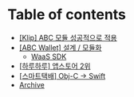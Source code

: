 # Table of contents

* [\[Klip\] ABC 모듈 성공적으로 적용](README.md)
* [\[ABC Wallet\] 설계 / 모듈화](abc-wallet/README.md)
  * [WaaS SDK](abc-wallet/waas-sdk.md)
* [\[하루하루\] 앱스토어 2위](haruharu.md)
* [\[스마트택배\] Obj-C -> Swift](obj-c-greater-than-swift.md)
* [Archive](https://2rick.notion.site/Archived-204e0b78181d8074ac14cd6cf060a88b)
